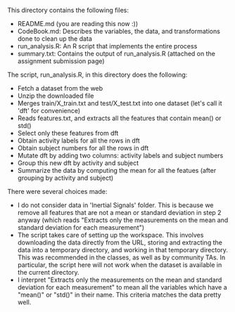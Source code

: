 This directory contains the following files:
 * README.md (you are reading this now :))
 * CodeBook.md: Describes the variables, the data, and transformations done to clean up the data
 * run_analysis.R: An R script that implements the entire process
 * summary.txt: Contains the output of run_analysis.R (attached on the assignment submission page)

The script, run_analysis.R, in this directory does the following:
 * Fetch a dataset from the web 
 * Unzip the downloaded file 
 * Merges train/X_train.txt and test/X_test.txt into one dataset (let's call it 'dft' for convenience)
 * Reads features.txt, and extracts all the features that contain mean() or std()
 * Select only these features from dft
 * Obtain activity labels for all the rows in dft
 * Obtain subject numbers for all the rows in dft
 * Mutate dft by adding two columns: activity labels and subject numbers
 * Group this new dft by activity and subject
 * Summarize the data by computing the mean for all the featues (after grouping by activity and subject)
 
There were several choices made:
 * I do not consider data in 'Inertial Signals' folder. This is because we remove all features that are not
 a mean or standard deviation in step 2 anyway (which reads "Extracts only the measurements on the mean and standard 
 deviation for each measurement")
 * The script takes care of setting up the workspace. This involves downloading the data directly from the URL, 
 storing and extracting the data into a temporary directory, and working in that temporary directory. This was 
 recommended in the classes, as well as by community TAs. In particular, the script here will not work when the 
 dataset is available in the current directory.
 * I interpret "Extracts only the measurements on the mean and standard deviation for each measurement" to mean
 all the variables which have a "mean()" or "std()" in their name. This criteria matches the data pretty well. 
 
 
